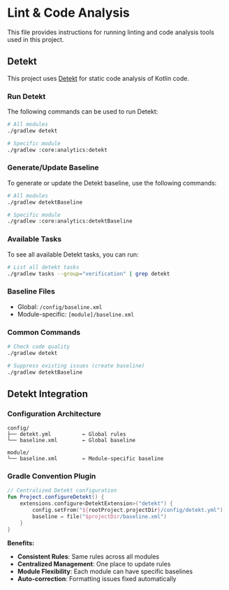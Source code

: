 # Lint & Code Analysis

This file provides instructions for running linting and code analysis tools used in this project.

## Detekt

This project uses [Detekt](https://detekt.dev/) for static code analysis of Kotlin code.

### Run Detekt

The following commands can be used to run Detekt:

```bash
# All modules
./gradlew detekt

# Specific module
./gradlew :core:analytics:detekt
```

### Generate/Update Baseline

To generate or update the Detekt baseline, use the following commands:

```bash
# All modules
./gradlew detektBaseline

# Specific module
./gradlew :core:analytics:detektBaseline
```

### Available Tasks

To see all available Detekt tasks, you can run:

```bash
# List all detekt tasks
./gradlew tasks --group="verification" | grep detekt
```

### Baseline Files

- Global: `/config/baseline.xml`
- Module-specific: `[module]/baseline.xml`

### Common Commands

```bash
# Check code quality
./gradlew detekt

# Suppress existing issues (create baseline)
./gradlew detektBaseline
```

## Detekt Integration

### Configuration Architecture

```
config/
├── detekt.yml          ← Global rules
└── baseline.xml        ← Global baseline

module/
└── baseline.xml        ← Module-specific baseline
```

### Gradle Convention Plugin

```kotlin
// Centralized Detekt configuration
fun Project.configureDetekt() {
    extensions.configure<DetektExtension>("detekt") {
        config.setFrom("${rootProject.projectDir}/config/detekt.yml")
        baseline = file("$projectDir/baseline.xml")
    }
}
```

**Benefits:**

- **Consistent Rules**: Same rules across all modules
- **Centralized Management**: One place to update rules
- **Module Flexibility**: Each module can have specific baselines
- **Auto-correction**: Formatting issues fixed automatically